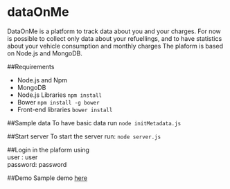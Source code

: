 # dataOnMe
DataOnMe is a platform to track data about you and your charges.
For now is possible to collect only data about your refuellings,
and to have statistics about your vehicle consumption and monthly charges
The plaform is based on Node.js and MongoDB.

##Requirements
* Node.js and Npm 
* MongoDB 
* Node.js Libraries  ```npm install ```
* Bower  ``` npm install -g bower ```
* Front-end libraries ```bower install```

##Sample data
To have basic data run
```node initMetadata.js ```

##Start server
To start the server run:
```node server.js ```


##Login in the plaform using  
user    : user  
password: password

##Demo 
Sample demo [here](http://52.27.176.15/)
